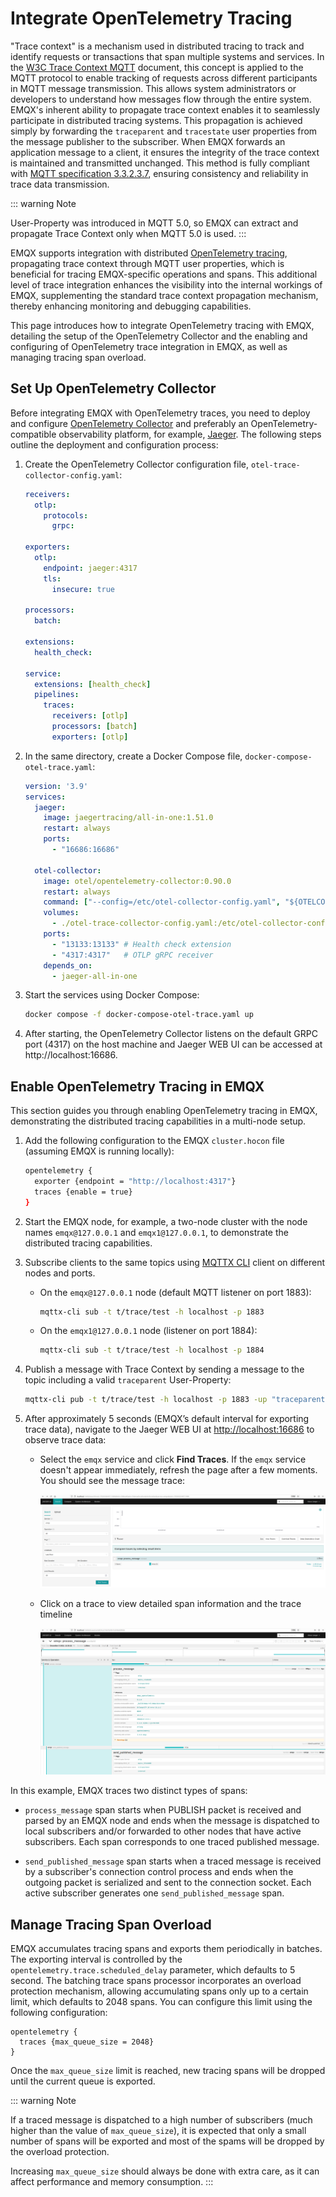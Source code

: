 # Integrate OpenTelemetry Tracing

"Trace context" is a mechanism used in distributed tracing to track and identify requests or transactions that span multiple systems and services. In the [W3C Trace Context MQTT](https://w3c.github.io/trace-context-mqtt/) document, this concept is applied to the MQTT protocol to enable tracking of requests across different participants in MQTT message transmission. This allows system administrators or developers to understand how messages flow through the entire system. EMQX's inherent ability to propagate trace context enables it to seamlessly participate in distributed tracing systems. This propagation is achieved simply by forwarding the `traceparent` and `tracestate` user properties from the message publisher to the subscriber. When EMQX forwards an application message to a client, it ensures the integrity of the trace context is maintained and transmitted unchanged. This method is fully compliant with [MQTT specification 3.3.2.3.7](https://docs.oasis-open.org/mqtt/mqtt/v5.0/os/mqtt-v5.0-os.html#_Toc3901116), ensuring consistency and reliability in trace data transmission.

::: warning Note

User-Property was introduced in MQTT 5.0, so EMQX can extract and propagate Trace Context only when MQTT 5.0 is used.
:::

EMQX supports integration with distributed [OpenTelemetry tracing](https://opentelemetry.io/docs/concepts/signals/traces/), propagating trace context through MQTT user properties, which is beneficial for tracing EMQX-specific operations and spans. This additional level of trace integration enhances the visibility into the internal workings of EMQX, supplementing the standard trace context propagation mechanism, thereby enhancing monitoring and debugging capabilities.

This page introduces how to integrate OpenTelemetry tracing with EMQX, detailing the setup of the OpenTelemetry Collector and the enabling and configuring of OpenTelemetry trace integration in EMQX, as well as managing tracing span overload.


## Set Up OpenTelemetry Collector

Before integrating EMQX with OpenTelemetry traces, you need to deploy and configure [OpenTelemetry Collector](https://opentelemetry.io/docs/collector/getting-started) and preferably an OpenTelemetry-compatible observability platform, for example, [Jaeger](https://www.jaegertracing.io/docs/latest/deployment/). The following steps outline the deployment and configuration process:

1. Create the OpenTelemetry Collector configuration file, `otel-trace-collector-config.yaml`:

   ```yaml
   receivers:
     otlp:
       protocols:
         grpc:
   
   exporters:
     otlp:
       endpoint: jaeger:4317
       tls:
         insecure: true
   
   processors:
     batch:
   
   extensions:
     health_check:
   
   service:
     extensions: [health_check]
     pipelines:
       traces:
         receivers: [otlp]
         processors: [batch]
         exporters: [otlp]
   ```

2. In the same directory, create a Docker Compose file, `docker-compose-otel-trace.yaml`:

   ```yaml
   version: '3.9'
   services:
     jaeger:
       image: jaegertracing/all-in-one:1.51.0
       restart: always
       ports:
         - "16686:16686"
   
     otel-collector:
       image: otel/opentelemetry-collector:0.90.0
       restart: always
       command: ["--config=/etc/otel-collector-config.yaml", "${OTELCOL_ARGS}"]
       volumes:
         - ./otel-trace-collector-config.yaml:/etc/otel-collector-config.yaml
       ports:
         - "13133:13133" # Health check extension
         - "4317:4317"   # OTLP gRPC receiver
       depends_on:
         - jaeger-all-in-one
   ```

3. Start the services using Docker Compose:

   ```bash
   docker compose -f docker-compose-otel-trace.yaml up
   ```
   
4. After starting, the OpenTelemetry Collector listens on the default GRPC port (4317) on the host machine and Jaeger WEB UI can be accessed at http://localhost:16686.


## Enable OpenTelemetry Tracing in EMQX

This section guides you through enabling OpenTelemetry tracing in EMQX, demonstrating the distributed tracing capabilities in a multi-node setup.

1. Add the following configuration to the EMQX `cluster.hocon` file (assuming EMQX is running locally):

   ```bash
   opentelemetry {
     exporter {endpoint = "http://localhost:4317"}
     traces {enable = true}
   }
   ```
   
2. Start the EMQX node, for example, a two-node cluster with the node names `emqx@127.0.0.1` and `emqx1@127.0.0.1`, to demonstrate the distributed tracing capabilities.

3. Subscribe clients to the same topics using [MQTTX CLI](https://mqttx.app/cli) client on different nodes and ports.

   - On the `emqx@127.0.0.1` node (default MQTT listener on port 1883):

     ```bash
     mqttx-cli sub -t t/trace/test -h localhost -p 1883
     ```

   - On the `emqx1@127.0.0.1` node (listener on port 1884):

     ```bash
     mqttx-cli sub -t t/trace/test -h localhost -p 1884
     ```

4. Publish a message with Trace Context by sending a message to the topic including a valid `traceparent` User-Property:

   ```bash
   mqttx-cli pub -t t/trace/test -h localhost -p 1883 -up "traceparent: 00-cce3a024ca134a7cb4b41e048e8d98de-cef47eaa4ebc3fae-01"
   ```

5. After approximately 5 seconds (EMQX’s default interval for exporting trace data), navigate to the Jaeger WEB UI at [http://localhost:16686](http://localhost:16686/) to observe trace data:

   - Select the `emqx` service and click **Find Traces**. If the `emqx` service doesn't appear immediately, refresh the page after a few moments. You should see the message trace:

     ![Jaeger-WEB-UI-find-traces](./assets/jaeger-find-traces-en.png)

   - Click on a trace to view detailed span information and the trace timeline

     ![Jaeger-WEB-UI-trace-details](./assets/jaeger-trace-details-en.png)

In this example, EMQX traces two distinct types of spans:

 - `process_message` span starts when PUBLISH packet is received and parsed by an EMQX node and ends when the message is dispatched to local subscribers and/or forwarded to other nodes that have active subscribers.  Each span corresponds to one traced published message.

 - `send_published_message` span starts when a traced message is received by a subscriber's connection control process and ends when the outgoing packet is serialized and sent to the connection socket. Each active subscriber generates one `send_published_message` span.

## Manage Tracing Span Overload

EMQX accumulates tracing spans and exports them periodically in batches.
The exporting interval is controlled by the `opentelemetry.trace.scheduled_delay` parameter, which defaults to 5 second.
The batching trace spans processor incorporates an overload protection mechanism, allowing accumulating spans only up to a certain limit, which defaults to 2048 spans. You can configure this limit using the following configuration:

```
opentelemetry {
  traces {max_queue_size = 2048}
}
```
Once the `max_queue_size` limit is reached, new tracing spans will be dropped until the current queue is exported.

::: warning Note

If a traced message is dispatched to a high number of subscribers (much higher than the value of `max_queue_size`),
it is expected that only a small number of spans will be exported and most of the spams will be dropped by the overload protection.

Increasing `max_queue_size` should always be done with extra care, as it can affect performance and memory consumption.
:::
